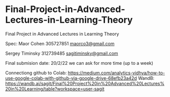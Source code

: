 # Final-Project-in-Advanced-Lectures-in-Learning-Theory
Final Project in Advanced Lectures in Learning Theory

Spec:
Maor Cohen 305727851 maorco3@gmail.com

Sergey Timinsky 312739485 sagitiminsky@gmail.com



Final submision date: 20/2/22 we can ask for more time (up to a week)


Connectiong github to Colab: https://medium.com/analytics-vidhya/how-to-use-google-colab-with-github-via-google-drive-68efb23a42d
WandB: https://wandb.ai/sagit/Final%20Project%20in%20Advanced%20Lectures%20in%20Learning/table?workspace=user-sagit
